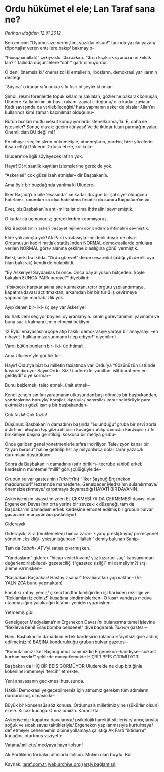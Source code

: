 # Ordu hükümet el ele; Lan Taraf sana ne?

*Perihan Mağden 12.01.2012*

<div class="yazi"><p>Ben eminim “Oyumu size vermiştim, yazıklar olsun!” tadında yazılar yazan/ röportajlar veren entellere bakıp/ bakmayıp–</p>
<p>“Fesuphanallah!” çekiyordur Başbakan. “Sizin kıçıkırık oyunuza mı kaldık lan?!” tadında düşüncelere “dahi” gark olmuyordur.</p>
<p>O denli önemsiz ki/ önemsizdi ki entellerin, liboşların, demokrasi yanlılarının desteği.</p>
<p>“Sayıca” o kadar sıfır nokta sıfır fısır bi şeyler ki onlar–</p>
<p>Şimdi: resmî törenlerde topuk selamını şaklatan, gözlerine bakarak konuşan, Uludere Katliamı’nın bir basit rakam: zayiat olduğunu/ e, o kadar zayiatın Kadı savaşında da verilebileceğini/ hata yapmanın asker de olsalar Allah’ın kullarında kimi zaman kaçınılmaz olduğunu–</p>
<p>Bütün bunları mutlu mesut konuşuyorlardır Genelkurmay’la. E, daha ne istesinler? Sonuç olarak: geçim dünyası! Ve de iktidar tutan parmağını yalar. Önemli olan BU değil mi? </p>
<p>En nihayet seçilmişlerin hükümetiyle, atanmışların, pardon, bize yücelerin ihsan ettiği Göklerin Ordusu el ele, kol kola–</p>
<p>Uludere’yle ilgili söyleyecek lafları yok.</p>
<p>Hayır! Dört saatlik kayıtları izlemelerine gerek de yok.</p>
<p>“Askerleri” çok güzel izah etmişler– dir Başbakan’a.</p>
<p>Ama öyle bir buzdağında yarılma ki Uludere–</p>
<p>İlker Başbuğ’un bile “esasında” ne kadar düzgün bir şahsiyet olduğunu hatırlama, ucundan da olsa hatırlatma fırsatını da sundu Başbakan’ımıza.</p>
<p>Evet, biz Başbakan’ın anti-militarist olma ihtimalini sevmemiştik.</p>
<p>O kadar da uçmuyoruz; gerçeklerden kopmuyoruz.</p>
<p>Biz Başbakan’ın askerî vesayet rejimini sonlandırma ihtimalini sevmiştik.</p>
<p>Elde yok avuçta yok! Ak Parti vasıtasıyla –ne denli düşük de olsa– Ordumuzun kadiri mutlak statüsünden NORMAL demokrasilerde ordulara verilen NORMAL görev alanına çekilme olasılığına gönül vermiştik.</p>
<p>Belki, belki bu iktidar “Ordu göreve!” deme cesaretini (aldığı yüzde elli oya filan bakarak) kendinde bulabilirdi.</p>
<p>“Ey Askeriye! Saydamlaş bi önce. Onca pay alıyosun bütçeden. Söyle bakalım BUNCA PARA nereye?” diyebilirdi.</p>
<p>“Psikolojik harekât adına site kurmaktan, terör örgütü yapılandırmaya, kapatma davası açtırtmaktan, arkamdan bin bir türlü iş çevirmeye yapmadığın madrabazlık yok.</p>
<p>Ayıp denen bir- iki- üç şey var Askeriye!</p>
<p>Bu halk beni seçiyor böylesi oy oranlarıyla. Senin görev tanımını yapmamı ve buna sadık kalmanı temin etmemi bekliyor.</p>
<p>12 Eylül Anayasası’nı çöpe atıp hakikî demokrasiye yaraşır bir anayasayı –en nihayet– halklarımıza sunmamı talep ediyor!” diyebilirdi.</p>
<p>Vardı bütün bunların bir- iki- üç ihtimali.</p>
<p>Ama Uludere’yle gördük ki–</p>
<p>Hayır! Ordu’ya biat bu milletin tabiatında var. Ordu’ya “Gözünüzün üstünde kaşınız duruyor Sayın Ordu. Sizi Uludere’de ‘yanıltan’ istihbarat nerden geldiydi” diye sormak–</p>
<p>Bunu beklemek, talep etmek, ümit etmek–</p>
<p>Kendi zengin sınıfını yaratmanın utkusundan başı dönmüş bir başbakandan, yandaşlarına boruyla/ barajla/ köprüyle/ santralle/ konut sektörüyle para akıtmaktan gözü ışımış bir başbakandan–</p>
<p>Çok fazla! Çok fazla!</p>
<p>Düşünün: Başbakan’ın damadının başında “bulunduğu” gruba bir nevî zorla aldırtılan, ateşten top gibi sahibinin kucağına atılıp damadın kardeşinin sıfır birikimiyle başına getirtildiği koskoca bir medya grubu–</p>
<p>Önce gariban genel yönetmenlerle sıfıra indiriliyor. Televizyon kanalı bir “ziyan borusu” haline getirilip her ay milyonlarca dolar zarar yazacak durumlara düşürülüyor.</p>
<p>Sonra da Başbakan’ın damadının (sıfır birikim– tecrübe sahibi) erkek kardeşinin muhtemel “millî” görüşçülüğüyle de–</p>
<p>Grubun bulvar gastesinin (<i>Takvim</i>’in) “İlker Başbuğ Ergenekon mağdurudur!” lezzetinde manşetlerle, Genelgeçer Medya’nın sulandırmaya/ önemsizleştirmeye/ çarpıtmaya doyamadığı HAYATİ BİR DAVANIN–</p>
<p>Askeriyemizin siyasetimizden EL ÇEKMESİ YA DA ÇEKMEMESİ davası olan Ergenekon Davası’nın orta yerine bir zevzeklik düzeneği, tam da Başbakan’ın damadının erkek kardeşine emanet edilmiş bir grubun bulvar gastesinin manşetinden patlatılıyor!</p>
<p>Giderayak.</p>
<p>Giderayak; zira (muhtemelen) bunca zarar- ziyan/ prestij kaybı/ profesyonel yönetim eksikliği– yoksunluğundan “İllallah!” demiş bulunan Sahip–</p>
<p>Tam da <i>Sabah</i>-<i> ATV</i>’yi satışa çıkarmışken.</p>
<p>“Yandaşların” giderek “hicap verici kıvam/ yüz kızartıcı suç” kapsamından <br/>değerlendirilebilecek gazeteciliği (“gazetecisizliği” mi demeliyim?) arşı âleme varmışken–</p>
<p>“Başbakan Başbakan! Hastayız sana!” tezahüratları yapmaktan– (Ve YALNIZCA bunu yapmaktan)</p>
<p>Fanatik/ kafayı yemiş/ şikeci taraftar kimliğinden işi harbiden rezilliğe ve “Reklamları izlediniz!” kuşağına bindirmişlerken– O kısım yandaşş medya utanmazlığın/ yalakalığın kitabını yeniden yazmışken–</p>
<p>Yetmemiş gibi:</p>
<p>Genelgeçer Medyalama’nın Ergenekon Davası’nı bulandırma temel işlevine “Bekleyin beni! Esas bomba bendeee!” diye bağırarak <i>Takvim</i> gastesi–</p>
<p>Hani: Başbakan’ın damadının erkek kardeşinin (olanca kifayetsizliğine aldırış edilmeksizin) BAŞINA kondurulduğu grubun bulvar gazetesi–</p>
<p>“Komutanımız İlker Başbuğumuz canımızdır: Ergenekon –handiyse– suikast kurbanımızdır!” şeklinde manşetlemekte HİÇBİR BEİS GÖRMÜYOR!</p>
<p>Başbakan da HİÇ BİR BEİS GÖRMÜYOR Uludere’de ne olup bittiğinin kökenine inmemeyi “tercih” etmekte.</p>
<p>Yeni anayasanın gecikmesi hususunda.</p>
<p>Hakikî Demokrasi’ye geçebilmemiz için atmamız gereken tüm adımların durdurulmuş olmasında–</p>
<p>Büyük bir konsensüs söz konusu. Ordumuzla milletimiz yine (şükürler olsun) el ele. Kucak kucağa. Omuz omuza. Karanlıkta.</p>
<p>Askeriyemiz: kapatma davalarıyla/ psikolojik harekât siteleriyle/ andıçlarıyla/ soğuk ve sıcak savaş taktikleriyle/ Ergenekon yapılanmasıyla kurtulmaya/ def etmeye/ cehennemin dibine yollamaya çalıştığı Ak Parti “iktidarını” kucağına oturtmuş vaziyette.</p>
<p>Vatana/ millete/ medyaya hayırlı olsun!</p>
<p>Ak Partililerin torbaları altınlarla dolsun. Mühim olan buydu. Bu! </p>
</div>

Kaynak: [taraf.com.tr](http://www.taraf.com.tr/perihan-magden/makale-ordu-hukumet-el-ele-lan-taraf-sana-ne.htm), [web.archive.org (arşiv bağlantısı)](http://web.archive.org/web/20131107114543/http://www.taraf.com.tr/perihan-magden/makale-ordu-hukumet-el-ele-lan-taraf-sana-ne.htm)

